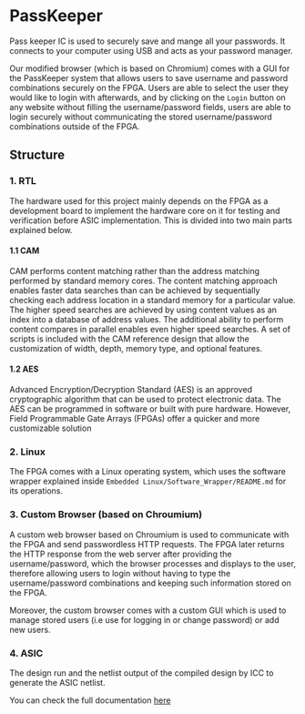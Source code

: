 # PassKeeper
Pass keeper IC is used to securely save and mange all your passwords. It connects to your computer using USB and acts as your password manager.

Our modified browser (which is based on Chromium) comes with a GUI for the PassKeeper system that allows users to save username and password combinations securely on the FPGA. Users are able to select the user they would like to login with afterwards, and by clicking on the `Login` button on any website without filling the username/password fields, users are able to login securely without communicating the stored username/password combinations outside of the FPGA.

## Structure

### 1. RTL
The hardware used for this project mainly depends on the FPGA as a development board to implement the hardware core on it for testing and verification before ASIC implementation. This is divided into two main parts explained below.

#### 1.1 CAM
CAM performs content matching rather than the address matching performed by standard memory cores. The content matching approach enables faster data searches than can be achieved by sequentially checking each address location in a standard memory for a particular value. The higher speed searches are achieved by using content values as an index into a database of address values. The additional ability to perform content compares in parallel enables even higher speed searches. A set of scripts is included with the CAM reference design that allow the customization of width, depth, memory type, and optional features.

#### 1.2 AES
Advanced Encryption/Decryption Standard (AES)  is an approved cryptographic algorithm that can be used to protect electronic data. The AES can be programmed in software or built with pure hardware. However, Field Programmable Gate Arrays (FPGAs) offer a quicker and more customizable solution 

### 2. Linux
The FPGA comes with a Linux operating system, which uses the software wrapper explained inside `Embedded Linux/Software_Wrapper/README.md` for its operations.

### 3. Custom Browser (based on Chroumium)
A custom web browser based on Chroumium is used to communicate with the FPGA and send passwordless HTTP requests. The FPGA later returns the HTTP response from the web server after providing the username/password, which the browser processes and displays to the user, therefore allowing users to login without having to type the username/password combinations and keeping such information stored on the FPGA.

Moreover, the custom browser comes with a custom GUI which is used to manage stored users (i.e use for logging in or change password) or add new users.

### 4. ASIC

The design run and the netlist output of the compiled design by ICC to generate the ASIC netlist.

You can check the full documentation [here](https://docs.google.com/document/d/1N3bH1BNMT8D9PLzdRzl_fX-cvAPWpY2PHtI4gaxJHfg/edit?usp=sharing)




